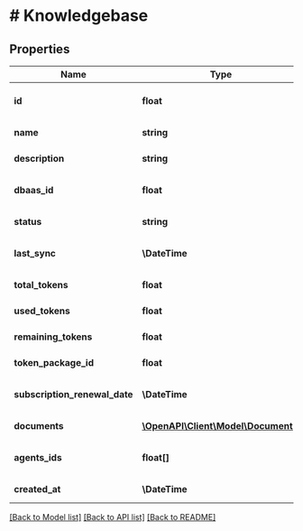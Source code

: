 # # Knowledgebase

## Properties

Name | Type | Description | Notes
------------ | ------------- | ------------- | -------------
**id** | **float** | Уникальный идентификатор базы знаний |
**name** | **string** | Название базы знаний |
**description** | **string** | Описание базы знаний | [optional]
**dbaas_id** | **float** | ID базы данных opensearch |
**status** | **string** | Статус базы знаний |
**last_sync** | **\DateTime** | Дата последней синхронизации | [optional]
**total_tokens** | **float** | Всего токенов выделено |
**used_tokens** | **float** | Использовано токенов |
**remaining_tokens** | **float** | Осталось токенов |
**token_package_id** | **float** | ID пакета токенов |
**subscription_renewal_date** | **\DateTime** | Дата обновления подписки |
**documents** | [**\OpenAPI\Client\Model\Document[]**](Document.md) | Документы в базе знаний |
**agents_ids** | **float[]** | ID агентов, связанных с базой знаний |
**created_at** | **\DateTime** | Дата создания базы знаний |

[[Back to Model list]](../../README.md#models) [[Back to API list]](../../README.md#endpoints) [[Back to README]](../../README.md)

